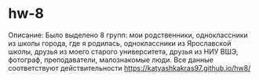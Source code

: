 # hw-8
Описание: Было выделено 8 групп: мои родственники, одноклассники из школы города, где я родилась, одноклассники из Ярославской школы, друзья из моего старого университета, друзья из НИУ ВШЭ, фотограф, преподаватели, малознакомые люди. Все данные соответствуют действительности
https://katyashkakras97.github.io/hw8/
